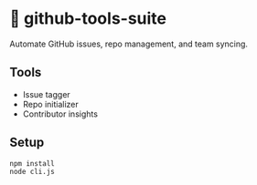 # 🧰 github-tools-suite

Automate GitHub issues, repo management, and team syncing.

## Tools
- Issue tagger
- Repo initializer
- Contributor insights

## Setup
```bash
npm install
node cli.js
```
